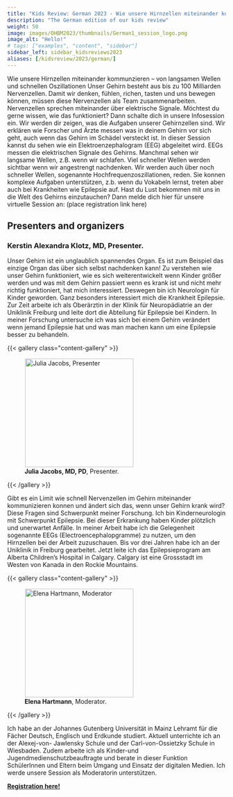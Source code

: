 ```yaml
---
title: "Kids Review: German 2023 - Wie unsere Hirnzellen miteinander kommunzieren – von langsamen Wellen und schnellen Oszillationen"
description: "The German edition of our kids review"
weight: 50
image: images/OHBM2023/thumbnails/German1_session_logo.png
image_alt: "Hello!"
# tags: ["examples", "content", "sidebar"]
sidebar_left: sidebar_kidsreviews2023
aliases: [/kidsreview/2023/german/]
---
```


Wie unsere Hirnzellen miteinander kommunzieren – von langsamen Wellen und
schnellen Oszillationen
Unser Gehirn besteht aus bis zu 100 Milliarden Nervenzellen. Damit wir denken, fühlen,
richen, tasten und uns bewegen können, müssen diese Nervenzellen als Team
zusammenarbeiten. Nervenzellen sprechen miteinander über elektrische Signale.
Möchtest du gerne wissen, wie das funktioniert? Dann schalte dich in unsere
Infosession ein. Wir werden dir zeigen, was die Aufgaben unserer Gehirnzellen sind.
Wir erklären wie Forscher und Ärzte messen was in deinem Gehirn vor sich geht, auch
wenn das Gehirn im Schädel versteckt ist. In dieser Session kannst du sehen wie ein
Elektroenzephalogram (EEG) abgeleitet wird. EEGs messen die elektrischen Signale
des Gehirns. Manchmal sehen wir langsame Wellen, z.B. wenn wir schlafen. Viel
schneller Wellen werden sichtbar wenn wir angestrengt nachdenken. Wir werden auch
über noch schneller Wellen, sogenannte Hochfrequenzoszillationen, reden. Sie konnen
komplexe Aufgaben unterstützen, z.b. wenn du Vokabeln lernst, treten aber auch bei
Krankheiten wie Epilepsie auf.
Hast du Lust bekommen mit uns in die Welt des Gehirns einzutauchen? Dann melde
dich hier für unsere virtuelle Session an: (place registration link here)

## Presenters and organizers

<!-- {{< gallery class="content-gallery" >}}
    <figure> 
            <img style="margin: 0.1em 0.1em 0.1em 0.1em" src="/images/OHBM2023/kidsreview_2023/german_julia/Klotz_Foto.tif" alt="Kerstin Alexandra Klotz, Presenter" width="250">
        <figcaption>
            <b>Kerstin Alexandra Klotz, MD</b>, Presenter.
        </figcaption>
    </figure>
{{< /gallery >}}   -->

### Kerstin Alexandra Klotz, MD, Presenter.

Unser Gehirn ist ein unglaublich spannendes Organ. Es ist zum Beispiel das einzige
Organ das über sich selbst nachdenken kann! Zu verstehen wie unser Gehirn
funktioniert, wie es sich weiterentwickelt wenn Kinder größer werden und was mit dem
Gehirn passiert wenn es krank ist und nicht mehr richtig funktioniert, hat mich
interessiert. Deswegen bin ich Neurologin für Kinder geworden. Ganz besonders
interessiert mich die Krankheit Epilepsie. Zur Zeit arbeite ich als Oberärztin in der Klinik
für Neuropädiatrie an der Uniklinik Freiburg und leite dort die Abteilung für Epilepsie bei
Kindern. In meiner Forschung untersuche ich was sich bei einem Gehirn verändert
wenn jemand Epilepsie hat und was man machen kann um eine Epilepsie besser zu
behandeln.

{{< gallery class="content-gallery" >}}
    <figure> 
            <img style="margin: 0.1em 0.1em 0.1em 0.1em" src="/images/OHBM2023/kidsreview_2023/german_julia/photojacobs.jpg" alt="Julia Jacobs, Presenter" width="250">
        <figcaption>
            <b>Julia Jacobs, MD, PD</b>, Presenter.
        </figcaption>
    </figure>
{{< /gallery >}}  

Gibt es ein Limit wie schnell Nervenzellen im Gehirn miteinander kommunizieren
konnen und ändert sich das, wenn unser Gehirn krank wird? Diese Fragen sind
Schwerpunkt meiner Forschung. Ich bin Kinderneurologin mit Schwerpunkt Epilepsie.
Bei dieser Erkrankung haben Kinder plötzlich und unerwartet Anfälle. In meiner Arbeit
habe ich die Gelegenheit sogenannte EEGs (Electroencephalopgramme) zu nutzen, um
den Hirnzellen bei der Arbeit zuzuschauen.
Bis vor drei Jahren habe ich an der Uniklinik in Freiburg gearbeitet. Jetzt leite ich das
Epilepsieprogram am Alberta Children’s Hospital in Calgary. Calgary ist eine Grossstadt
im Westen von Kanada in den Rockie Mountains.

{{< gallery class="content-gallery" >}}
    <figure> 
            <img style="margin: 0.1em 0.1em 0.1em 0.1em" src="/images/OHBM2023/kidsreview_2023/german_julia/Elenahartman.jpeg" alt="Elena Hartmann, Moderator" width="250">
        <figcaption>
            <b>Elena Hartmann</b>, Moderator.
        </figcaption>
    </figure>
{{< /gallery >}}  

Ich habe an der Johannes Gutenberg Universität in Mainz Lehramt für die Fächer
Deutsch, Englisch und Erdkunde studiert. Aktuell unterrichte ich an der Alexej-von-
Jawlensky Schule und der Carl-von-Ossietzky Schule in Wiesbaden. Zudem arbeite ich
als Kinder-und Jugendmedienschutzbeauftragte und berate in dieser Funktion
SchülerInnen und Eltern beim Umgang und Einsatz der digitalen Medien. Ich werde
unsere Session als Moderatorin unterstützen.

**[Registration here!](https://ohbm-dic.github.io/kidsreview/2023/registration/)**
